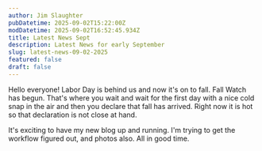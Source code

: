 ```yaml
---
author: Jim Slaughter
pubDatetime: 2025-09-02T15:22:00Z
modDatetime: 2025-09-02T16:52:45.934Z
title: Latest News Sept
description: Latest News for early September
slug: latest-news-09-02-2025
featured: false 
draft: false
---
```

Hello everyone!  Labor Day is behind us and now it's on to fall.  Fall Watch has begun. That's where you wait and wait for the first day with a nice cold snap in the air and then you declare that fall has arrived.  Right now it is hot so that declaration is not close at hand.  

It's exciting to have my new blog up and running.  I'm trying to get the workflow figured out, and photos also.  All in good time.  
